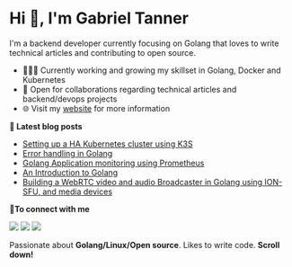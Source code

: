 # Hi 👋, I'm Gabriel Tanner

I'm a backend developer currently focusing on Golang that loves to write technical articles and contributing to open source.

- 👨🏽‍💻 Currently working and growing my skillset in Golang, Docker and Kubernetes
- 🤝 Open for collaborations regarding technical articles and backend/devops projects
- 🌐 Visit my [website](https://gabrieltanner.org) for more information

<b>📕 Latest blog posts</b>

<!-- BLOG-POST-LIST:START -->
- [Setting up a HA Kubernetes cluster using K3S](https://gabrieltanner.org/blog/ha-kubernetes-cluster-using-k3s)
- [Error handling in Golang](https://gabrieltanner.org/blog/golang-error-handling-definitive-guide)
- [Golang Application monitoring using Prometheus](https://gabrieltanner.org/blog/collecting-prometheus-metrics-in-golang)
- [An Introduction to Golang](https://gabrieltanner.org/blog/an-introduction-to-golang)
- [Building a WebRTC video and audio Broadcaster in Golang using ION-SFU, and media devices](https://gabrieltanner.org/blog/broadcasting-ion-sfu)
<!-- BLOG-POST-LIST:END -->

<b> 🤝To connect with me</b>
<p align = "center">

[<img src="https://img.shields.io/badge/twitter-%231DA1F2.svg?&style=for-the-badge&logo=twitter&logoColor=white&color=black" />](https://twitter.com/GabrielTanner14) 
[<img src="https://img.shields.io/badge/medium-%2312100E.svg?&style=for-the-badge&logo=medium&logoColor=white&color=black" />](https://medium.com/@gabrieltanner)
[<img src ="https://img.shields.io/badge/website-%23.svg?&style=for-the-badge&logo=&logoColor=white%22&color=black">](https://gabrieltanner.org)

</p>

Passionate about **Golang/Linux/Open source**. Likes to write code. **Scroll down!**